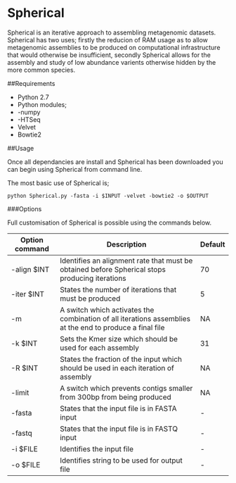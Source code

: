 # Spherical

Spherical is an iterative approach to assembling metagenomic datasets. Spherical has two uses; firstly the reducion of RAM usage as to allow metagenomic assemblies to be produced on computational infrastructure that would otherwise be insufficient, secondly Spherical allows for the assembly and study of low abundance varients otherwise hidden by the more common species.



##Requirements
- Python 2.7
- Python modules;
- -numpy
- -HTSeq
- Velvet
- Bowtie2




##Usage

Once all dependancies are install and Spherical has been downloaded you can begin using Spherical from command line.

The most basic use of Spherical is;
```
python Spherical.py -fasta -i $INPUT -velvet -bowtie2 -o $OUTPUT

```

###Options

Full customisation of Spherical is possible using the commands below.

| Option command| Description                                                                                              | Default |
| ------------- | -------------------------------------------------------------------------------------------------------- | ------- |
|-align $INT    | Identifies an alignment rate that must be obtained before Spherical stops producing iterations           | 70      |
| -iter $INT    | States the number of iterations that must be produced                                                    | 5       |
| -m            | A switch which activates the combination of all iterations assemblies at the end to produce a final file | NA      |
| -k $INT       | Sets the Kmer size which should be used for each assembly                                                | 31      |
| -R $INT       | States the fraction of the input which should be used in each iteration of assembly                      | NA      |
| -limit        | A switch which prevents contigs smaller from 300bp from being produced                                   | NA      |
| -fasta        | States that the input file is in FASTA input                                                             | -       |
| -fastq        | States that the input file is in FASTQ input                                                             | -       |
| -i  $FILE     | Identifies the input file                                                                                | -       |
| -o $FILE      | Identifies string to be used for output file                                                             | -       |





